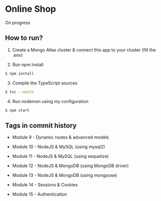 # Online Shop

On progress

## How to run?

1. Create a Mongo Atlas cluster & connect this app to your cluster (fill the .env)

2. Run npm install

```bash 
$ npm install
```

3. Compile the TypeScript sources

```bash 
$ tsc --watch
```

4. Run nodemon using my configuration

```bash 
$ npm start
```

## Tags in commit history

- Module 9 - Dynamic routes & advanced models

- Module 10 - NodeJS & MySQL (using mysql2)

- Module 11 - NodeJS & MySQL (using sequelize)

- Module 12 - NodeJS & MongoDB (using MongoDB driver)

- Module 13 - NodeJS & MongoDB (using mongoose)

- Module 14 - Sessions & Cookies

- Module 15 - Authentication